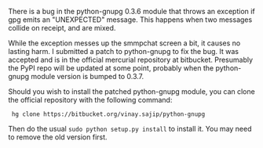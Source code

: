 There is a bug in the python-gnupg 0.3.6 module that throws an
exception if gpg emits an "UNEXPECTED" message. This happens when
two messages collide on receipt, and are mixed.

While the exception messes up the smmpchat screen a bit, it causes
no lasting harm. I submitted a patch to python-gnupg to fix the
bug. It was accepted and is in the official mercurial repository
at bitbucket. Presumably the PyPI repo will be updated at some point,
probably when the python-gnupg module version is bumped to 0.3.7.

Should you wish to install the patched python-gnupg module, you can
clone the official repository with the following command:

     hg clone https://bitbucket.org/vinay.sajip/python-gnupg

Then do the usual ```sudo python setup.py install``` to install it.
You may need to remove the old version first.
